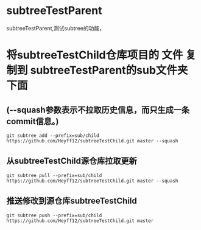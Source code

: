 # subtreeTestParent
subtreeTestParent,测试subtree的功能，

# 将subtreeTestChild仓库项目的 文件 复制到 subtreeTestParent的sub文件夹下面  
## (--squash参数表示不拉取历史信息，而只生成一条commit信息。)   


```
git subtree add --prefix=sub/child https://github.com/Heyff12/subtreeTestChild.git master --squash
```


## 从subtreeTestChild源仓库拉取更新
```
git subtree pull --prefix=sub/child https://github.com/Heyff12/subtreeTestChild.git master --squash
```


## 推送修改到源仓库subtreeTestChild
```
git subtree push --prefix=sub/child https://github.com/Heyff12/subtreeTestChild.git master
```